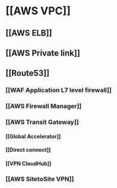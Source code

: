 # [[AWS VPC]]
## [[AWS ELB]]
## [[AWS Private link]]
## [[Route53]]
### [[WAF  Application L7 level firewall]]
### [[AWS Firewall Manager]]
### [[AWS Transit Gateway]]
#### [[Global Accelerator]]
#### [[Direct connect]]
#### [[VPN CloudHub]]
### [[AWS SitetoSite VPN]]
